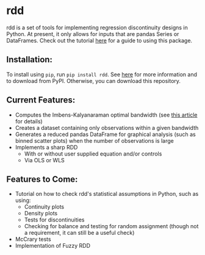 # rdd

rdd is a set of tools for implementing regression discontinuity designs in Python.  At present, it only allows for inputs that are pandas Series or DataFrames.  Check out the tutorial [here](https://github.com/evan-magnusson/rdd/blob/master/tutorial/tutorial.ipynb) for a guide to using this package.

## Installation:

To install using `pip`, run `pip install rdd`. See [here](https://pypi.org/project/rdd/) for more information and to download from PyPI.  Otherwise, you can download this repository.

## Current Features:

* Computes the Imbens-Kalyanaraman optimal bandwidth (see [this article](http://www.nber.org/papers/w14726.pdf) for details)
* Creates a dataset containing only observations within a given bandwidth
* Generates a reduced pandas DataFrame for graphical analysis (such as binned scatter plots) when the number of observations is large
* Implements a sharp RDD
  * With or without user supplied equation and/or controls
  * Via OLS or WLS

## Features to Come:

* Tutorial on how to check rdd's statistical assumptions in Python, such as using:
  * Continuity plots
  * Density plots
  * Tests for discontinuities
  * Checking for balance and testing for random assignment (though not a requirement, it can still be a useful check)
* McCrary tests
* Implementation of Fuzzy RDD
